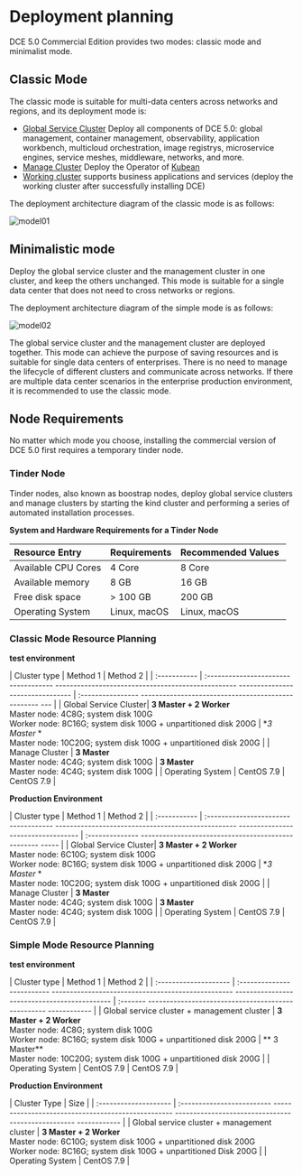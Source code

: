 # Deployment planning

DCE 5.0 Commercial Edition provides two modes: classic mode and minimalist mode.

## Classic Mode

The classic mode is suitable for multi-data centers across networks and regions, and its deployment mode is:

- [Global Service Cluster](../../kpanda/07UserGuide/Clusters/ClusterRole.md#_1) Deploy all components of DCE 5.0: global management, container management, observability, application workbench, multicloud orchestration, image registrys, microservice engines, service meshes, middleware, networks, and more.
- [Manage Cluster](../../kpanda/07UserGuide/Clusters/ClusterRole.md#_2) Deploy the Operator of [Kubean](https://github.com/kubean-io/kubean)
- [Working cluster](../../kpanda/07UserGuide/Clusters/ClusterRole.md#_3) supports business applications and services (deploy the working cluster after successfully installing DCE)

The deployment architecture diagram of the classic mode is as follows:

![model01](../images/model01.png)

## Minimalistic mode

Deploy the global service cluster and the management cluster in one cluster, and keep the others unchanged. This mode is suitable for a single data center that does not need to cross networks or regions.

The deployment architecture diagram of the simple mode is as follows:

![model02](../images/model02.png)

The global service cluster and the management cluster are deployed together. This mode can achieve the purpose of saving resources and is suitable for single data centers of enterprises.
There is no need to manage the lifecycle of different clusters and communicate across networks. If there are multiple data center scenarios in the enterprise production environment, it is recommended to use the classic mode.

## Node Requirements

No matter which mode you choose, installing the commercial version of DCE 5.0 first requires a temporary tinder node.

### Tinder Node

Tinder nodes, also known as boostrap nodes, deploy global service clusters and manage clusters by starting the kind cluster and performing a series of automated installation processes.

**System and Hardware Requirements for a Tinder Node**

| Resource Entry | Requirements | Recommended Values ​​|
| :------------ | :------------ | :----------- |
| Available CPU Cores | 4 Core | 8 Core |
| Available memory | 8 GB | 16 GB |
| Free disk space | > 100 GB | 200 GB |
| Operating System | Linux, macOS | Linux, macOS |

### Classic Mode Resource Planning

**test environment**

| Cluster type | Method 1 | Method 2 |
| :----------- | :----------------------------------- -------------------------------------------------- -------------------------------- | :---------------- -------------------------------------------------- --- |
| Global Service Cluster| **3 Master + 2 Worker** <br />Master node: 4C8G; system disk 100G <br />Worker node: 8C16G; system disk 100G + unpartitioned disk 200G | **3 Master* *<br />Master node: 10C20G; system disk 100G + unpartitioned disk 200G |
| Manage Cluster | **3 Master** <br />Master node: 4C4G; system disk 100G | **3 Master** <br />Master node: 4C4G; system disk 100G |
| Operating System | CentOS 7.9 | CentOS 7.9 |

**Production Environment**

| Cluster type | Method 1 | Method 2 |
| :----------- | :----------------------------------- -------------------------------------------------- ---------------------------------- | :-------------- -------------------------------------------------- ----- |
| Global Service Cluster| **3 Master + 2 Worker** <br />Master node: 6C10G; system disk 100G <br />Worker node: 8C16G; system disk 100G + unpartitioned disk 200G | **3 Master* *<br />Master node: 10C20G; system disk 100G + unpartitioned disk 200G |
| Manage Cluster | **3 Master** <br />Master node: 4C4G; system disk 100G | **3 Master** <br />Master node: 4C4G; system disk 100G |
| Operating System | CentOS 7.9 | CentOS 7.9 |

### Simple Mode Resource Planning

**test environment**

| Cluster type | Method 1 | Method 2 |
| :-------------------- | :------------------------- -------------------------------------------------- -------------------------------------------- | :------- -------------------------------------------------- ------------ |
| Global service cluster + management cluster | **3 Master + 2 Worker** <br />Master node: 4C8G; system disk 100G <br />Worker node: 8C16G; system disk 100G + unpartitioned disk 200G | ** 3 Master**<br />Master node: 10C20G; system disk 100G + unpartitioned disk 200G |
| Operating System | CentOS 7.9 | CentOS 7.9 |

**Production Environment**

| Cluster Type | Size |
| :-------------------- | :------------------------- -------------------------------------------------- -------------------------------------------------- ------------ |
| Global service cluster + management cluster | **3 Master + 2 Worker** <br />Master node: 6C10G; system disk 100G + unpartitioned disk 200G <br />Worker node: 8C16G; system disk 100G + unpartitioned Disk 200G |
| Operating System | CentOS 7.9 |